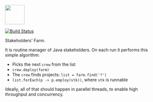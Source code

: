 <img src="http://www.zerocracy.com/logo.svg" width="64px" height="64px"/>

[![Build Status](https://travis-ci.org/zerocracy/farm.svg?branch=master)](https://travis-ci.org/zerocracy/farm)

Stakeholders' Farm.

It is routine manager of Java stakeholders. On each run it performs
this simple algorithm:

  * Picks the next `crew` from the list
  * `crew.deploy(farm)`
  * The `crew` finds projects: `list = farm.find('?')`
  * `list.forEach(p -> p.employ(stk))`, where `stk` is runnable

Ideally, all of that should happen in parallel threads, to enable
high throughput and concurrency.
